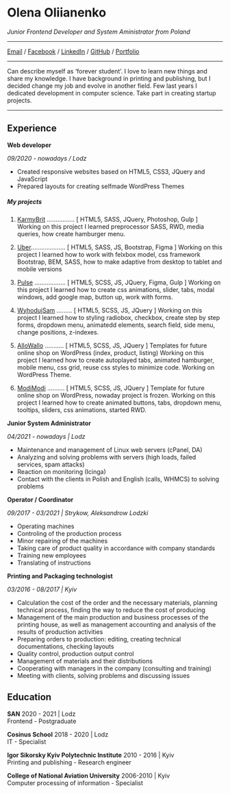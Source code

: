 # Olena Oliianenko

_Junior Frontend Developer and System Aministrator from Poland_ <br>
*****
[Email](mailto:felangelena@gmail.com) / [Facebook](https://www.facebook.com/felangelena/) / [LinkedIn](https://www.linkedin.com/in/felangelena) / [GitHub](https://github.com/felangelena) / [Portfolio](https://felangelena.000webhostapp.com/)
*****
Can describe myself as ‘forever student’. I love to learn new things and share my knowledge. 
I have background in printing and publishing, but I decided change my job and evolve in another field. Few last years I dedicated development in computer science.
Take part in creating startup projects. 
*****

## Experience
**Web developer**

*09/2020 - nowadays / Lodz*
- Created responsive websites based on HTML5, CSS3, JQuery and JavaScript
- Prepared layouts for creating selfmade WordPress Themes

##### My projects
1. [KarmyBrit](https://movie.karmybrit.pl) ................ [ HTML5, SASS, JQuery, Photoshop, Gulp ]    
Working on this project I learned preprocessor SASS, RWD, media queries, how create hamburger menu.
    
2. [Uber](https://felangelena.000webhostapp.com/Uber/).................... [ HTML5, SASS, JS, Bootstrap, Figma ]
Working on this project I learned how to work with felxbox model, css framework Bootstrap, BEM, SASS, how to make adaptive from desktop to tablet and mobile versions
    
3. [Pulse](https://felangelena.000webhostapp.com/Pulse/) .................. [ HTML5, SCSS, JS, JQuery, Figma, Gulp ]
Working on this project I learned how to create css animations, slider, tabs, modal windows, add google map, button up, work with forms.
    
4. [WyhodujSam](https://felangelena.000webhostapp.com/WyhodujSam/) ......... [ HTML5, SCSS, JS, JQuery ]
Working on this project I learned how to styling radiobox, checkbox, create step by step forms, dropdown menu, animatedd elements, search field, side menu, change positions, z-indexes.
    
5. [AlloWallo](https://felangelena.000webhostapp.com/AlloWallo/) ........... [ HTML5, SCSS, JS, JQuery ] 
Templates for future online shop on WordPress (index, product, listing)
Working on this project I learned how to create autoplayed tabs, animated hamburger, mobile menu, css grid, reuse css styles to minimize code. Working on WordPress Theme.
    
6. [ModiModi](https://felangelena.000webhostapp.com/ModiModi/) .......... [ HTML5, SCSS, JS, JQuery ] 
Template for future online shop on WordPress, nowaday project is frozen.
Working on this project I learned how to create animated buttons, tabs, dropdown menu, tooltips, sliders, css animations, started RWD. 

**Junior System Administrator**

*04/2021 - nowadays | Lodz*
- Maintenance and management of Linux web servers (cPanel, DA)
- Analyzing and solving problems with servers (high loads, failed services, spam attacks)
- Reaction on monitoring (Icinga)
- Contact with the clients in Polish and English (calls, WHMCS) to solving problems

**Operator / Coordinator**

*09/2017 - 03/2021 | Strykow, Aleksandrow Lodzki*
- Operating machines
- Controling of the production process
- Minor repairing of the machines
- Taking care of product quality in accordance with company standards
- Training new employees
- Translating of instructions

**Printing and Packaging technologist**

*03/2016 - 08/2017 | Kyiv*
- Calculation the cost of the order and the necessary materials, planning technical process, finding the way to reduce the cost of producing
- Management of the main production and business processes of the printing house, as well as management accounting and analysis of the results of production activities
- Preparing orders to production: editing, creating technical documentations, checking layouts
- Quality control, production output control
- Management of materials and their distributions
- Cooperating with managers in the company (consulting and training)
- Meeting with clients, solving problems and discussing issues

## Education

**SAN** 2020 - 2021 | Lodz<br>
Frontend - Postgraduate

**Cosinus School** 2018 - 2020 | Lodz<br>
IT - Specialist

**Igor Sikorsky Kyiv Polytechnic Institute** 2010 - 2016 | Kyiv<br>
Printing and publishing - Research engineer

**College of National Aviation University** 2006-2010 | Kyiv<br>
Computer processing of information - Specialist

